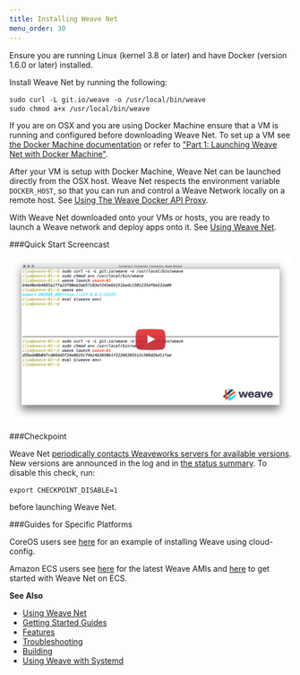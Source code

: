 ```yaml
---
title: Installing Weave Net
menu_order: 30
---
```



Ensure you are running Linux (kernel 3.8 or later) and have Docker
(version 1.6.0 or later) installed. 

Install Weave Net by running the following:

    sudo curl -L git.io/weave -o /usr/local/bin/weave
    sudo chmod a+x /usr/local/bin/weave

If you are on OSX and you are using Docker Machine ensure that a VM is running and configured 
before downloading Weave Net. To set up a VM see [the Docker Machine
documentation](https://docs.docker.com/installation/mac/#from-your-shell) or refer to ["Part 1: Launching Weave Net with Docker Machine"](/guides/part-1-launching-weave-net-with-docker-machine/).

After your VM is setup with Docker Machine, Weave Net can be launched directly from the OSX host. Weave Net respects the environment variable `DOCKER_HOST`, so that you can run and control a Weave Network locally on a remote host. See [Using The Weave Docker API Proxy](/site/weave-docker-api/using-proxy.md).

With Weave Net downloaded onto your VMs or hosts, you are ready to launch a Weave network and deploy apps onto it. See [Using Weave Net](/site/using-weave.md).

###Quick Start Screencast

<a href="https://youtu.be/kihQCCT1ykE" target="_blank">
  <img src="hello-screencast.png" alt="Click to watch the screencast" />
</a>

###Checkpoint

Weave Net [periodically contacts Weaveworks servers for available
versions](https://github.com/weaveworks/go-checkpoint).  New versions
are announced in the log and in [the status
summary](/site/troubleshooting.md#weave-status).  To disable this
check, run:

    export CHECKPOINT_DISABLE=1

before launching Weave Net.

###Guides for Specific Platforms

CoreOS users see [here](/guides/networking-docker-containers-with-weave-on-coreos/) for an example of installing Weave using cloud-config.

Amazon ECS users see [here](https://github.com/weaveworks/integrations/blob/master/aws/ecs/README.md)
for the latest Weave AMIs and [here](http://weave.works/guides/service-discovery-with-weave-aws-ecs.html) to get started with Weave Net on ECS.

**See Also** 

 * [Using Weave Net](/site/using-weave.md)
 * [Getting Started Guides](http://www.weave.works/guides/)
 * [Features](/site/features.md)
 * [Troubleshooting](/site/troubleshooting.md)
 * [Building](/site/building.md)
 * [Using Weave with Systemd](/site/installing-weave/systemd.md)
 
